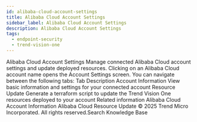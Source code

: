 ```yaml
---
id: alibaba-cloud-account-settings
title: Alibaba Cloud Account Settings
sidebar_label: Alibaba Cloud Account Settings
description: Alibaba Cloud Account Settings
tags:
  - endpoint-security
  - trend-vision-one
---
```


 Alibaba Cloud Account Settings Manage connected Alibaba Cloud account settings and update deployed resources. Clicking on an Alibaba Cloud account name opens the Account Settings screen. You can navigate between the following tabs: Tab Description Account Information View basic information and settings for your connected account Resource Update Generate a terraform script to update the Trend Vision One resources deployed to your account Related information Alibaba Cloud Account Information Alibaba Cloud Resource Update © 2025 Trend Micro Incorporated. All rights reserved.Search Knowledge Base